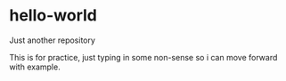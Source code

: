 # hello-world
Just another repository

This is for practice, just typing in some non-sense so i can move forward with example. 
